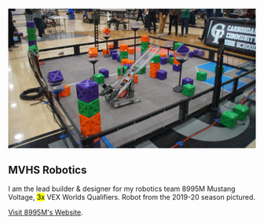 ![Robot Picture](../assets/pics/mvrobot.webp)

## MVHS Robotics

I am the lead builder & designer for my robotics team 8995M Mustang Voltage, <mark>3x</mark> VEX Worlds Qualifiers. Robot from the 2019-20 season pictured.

[Visit 8995M's Website](https://pleasealliance.me).